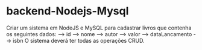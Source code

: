 # backend-Nodejs-Mysql
Criar um sistema em NodeJS e MySQL para cadastrar livros que contenha os seguintes dados: --> id --> nome --> autor --> valor --> dataLancamento --> isbn  O sistema deverá ter todas as operações CRUD.
